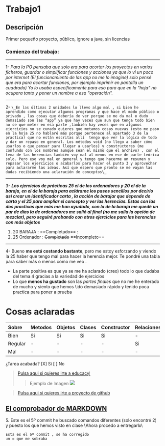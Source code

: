 # Trabajo1
## Descripción
Primer pequeño proyecto, público, ignore a java, sin licencias
[^1]:Esto son los comentarios todas las modificaciones se han probado y añadido en el 5º commit (El bueno y definitivo)
### Comienzo del trabajo:
* * *
1- _Para la PO pensaba que solo era para acortar los proyectos en
varios ficheros, guardar o simplificar funciones y acciones ya
que lo vi un poco por internet (El funcionamiento de las app no
me lo imaginé) solo pensé que era para acortar funciones, por ejemplo
imprimir en pantalla un cuadrado) Yo lo usaba específicamente para eso
para que en la "hoja" no ocupara tanto y poner un nombre
a esa "operación"._
*****

2- ```\_En las últimas 2 unidades lo llevo algo mal , si bien he aprendido como ejecutar algunos programas y que hace el modo público o privado , las cosas que debería de ver porque se me da mal o dudo demasiado son las “app” ya que hay veces que aun que tenga todo bien no se que meter en esa parte ,también hay veces que en algunos ejercicios no se cunado quieres que metamos cosas nuevas (esto me paso en la hoja 25 no hablaré más porque pertenece al apartado 3 de la practica) que no están escritas allí  tengo que ver la lógica de todo y dar un repaso en general.
Los métodos void (no llego a saber cómo usarlos o que pensar para llegar a usarlos) y constructores (me confundo con los nombres aunque sean el mismo que el archivo) , con el tema de las herencias también voy mal al menos en ese de parte teórica solo. Pero eso voy mal en general y tengo que hacerme un resumen y repasar los ejercicios o acabarlos para hacer el punto 3 y aprovechar para aclararme las ideas.
Así que espero que pronto se me vayan las dudas recibiendo una aclaración de conceptos\_ ```
- - -
3- ***Los ejercicios de prácticas 25 el de los ordenadores y 20 el de la baraja, en el de la baraja para aclárame los pasos sencillos por decirlo así crear un identificador carta , la acción de barajar que depende de carta y el 25 para ampliar el concepto  y ver las herencias. Estas con las dos practicas que más me han ayudado, con la de la baraja me quedé un par de días la de ordenadores me salió al final (no me salía la opción de mezclar), pero seguiré probando con otros ejercicios para las herencias con más objetos***
1. 20 BARAJA : ==Completado== :
1. 25 Ordenador : ~~Completado~~ ==Incompleto==
   [^1]:Los sobrayados
***
4- Bueno **me está costando bastante**, pero me estoy esforzando y viendo la 25 haber que tengo mal para hacer la herencia mejor. Te pondré una tabla para saber más o menos como me veo .
* La parte positiva es que ya se me ha aclarado (creo) todo lo que dudaba del tema 4 gracias a la variedad de ejercicios
* Lo que **menos ha gustado** son las _partes finales_ que no me he enterado de mucho y siento que hemos \\ido demasiado rápido y tenido poca practica para poner a prueba


# Cosas aclaradas
|Sobre |Metodos|Objetos|Clases|Constructor|Relaciones|Herencia|Casting|Instanceof|interfaces|toString|
|:---|:---|:---|:---|:---|:---|:---|:---|:---|:---|:---|
|Bien|Si|Si|Si|Si|-|-|-|-|-|-|
|Regular|-|-|-|-|Si|Si|-|-|-|-|
|Mal|-|-|-|-|-|-|Si|Si|Si|Si|

¿Tarea acabada?
[X] Si
[ ] No


>[Pulsa aqui si quieres irte a educacyl](https://www.educa.jcyl.es/es)
> > Ejemplo de Imagen
![](https://www.lisdatasolutions.com/wp-content/uploads/2022/07/Que-es-y-para-que-sirve-GitHub-1.jpg)

> [Pulsa aqui si quieres irte a proyecto de github](https://github.com/albertocfJh/portafolios_1)

[El comprobador de MARKDOWN](https://dillinger.io/)
---------------------------------------
5\. Este es el 5º commit he buscado comandos  diferentes (solo encontré 2) y puesto los que hemos visto en clase \\Ahora procedo a entregarlo\\

```
Esta es el 6º commit , se ha corregido
un = que me sobraba
```
